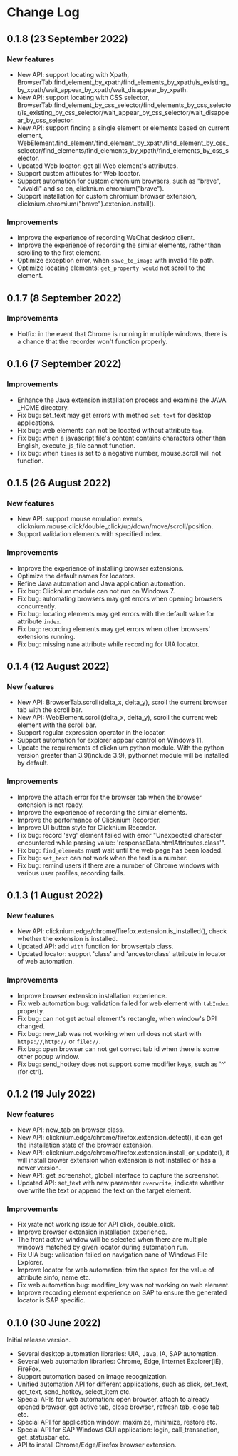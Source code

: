 # Change Log
## 0.1.8 (23 September 2022)
### New features
- New API: support locating with Xpath, BrowserTab.find_element_by_xpath/find_elements_by_xpath/is_existing_by_xpath/wait_appear_by_xpath/wait_disappear_by_xpath.
- New API: support locating with CSS selector, BrowserTab.find_element_by_css_selector/find_elements_by_css_selector/is_existing_by_css_selector/wait_appear_by_css_selector/wait_disappear_by_css_selector.
- New API: support finding a single element or elements based on current element, WebElement.find_element/find_element_by_xpath/find_element_by_css_selector/find_elements/find_elements_by_xpath/find_elements_by_css_selector.
- Updated Web locator: get all Web element's attributes.
- Support custom attibutes for Web locator.
- Support automation for custom chromium browsers, such as "brave", "vivaldi" and so on, clicknium.chromium("brave").
- Support installation for custom chromium browser extension, clicknium.chromium("brave").extenion.install().

### Improvements
- Improve the experience of recording WeChat desktop client.
- Improve the experience of recording the similar elements, rather than scrolling to the first element.
- Optimize exception error, when `save_to_image` with invalid file path.
- Optimize locating elements: `get_property would` not scroll to the element.

## 0.1.7 (8 September 2022)
### Improvements
- Hotfix: in the event that Chrome is running in multiple windows, there is a chance that the recorder won't function properly.

## 0.1.6 (7 September 2022)
### Improvements
- Enhance the Java extension installation process and examine the JAVA _HOME directory.
- Fix bug: set_text may get errors with method `set-text` for desktop applications.
- Fix bug: web elements can not be located without attribute `tag`.
- Fix bug: when a javascript file's content contains characters other than English, execute_js_file cannot function.
- Fix bug: when `times` is set to a negative number, mouse.scroll will not function.

## 0.1.5 (26 August 2022)
### New features
- New API: support mouse emulation events, clicknium.mouse.click/double_click/up/down/move/scroll/position.
- Support validation elements with specified index.

### Improvements
- Improve the experience of installing browser extensions.
- Optimize the default names for locators.
- Refine Java automation and Java application automation.
- Fix bug: Clicknium module can not run on Windows 7.
- Fix bug: automating browsers may get errors when opening browsers concurrently.
- Fix bug: locating elements may get errors with the default value for attribute `index`.
- Fix bug: recording elements may get errors when other browsers' extensions running.
- Fix bug: missing `name` attribute while recording for UIA locator.

## 0.1.4 (12 August 2022)
### New features
- New API: BrowserTab.scroll(delta_x, delta_y), scroll the current browser tab with the scroll bar.
- New API: WebElement.scroll(delta_x, delta_y), scroll the current web element with the scroll bar.
- Support regular expression operator in the locator.
- Support automation for explorer appbar control on Windows 11.
- Update the requirements of clicknium python module. With the python version greater than 3.9(include 3.9), pythonnet module will be installed by default.

### Improvements
- Improve the attach error for the browser tab when the browser extension is not ready.
- Improve the experience of recording the similar elements.
- Improve the performance of Clicknium Recorder.
- Improve UI button style for Clicknium Recorder.
- Fix bug: record 'svg' element failed with error "Unexpected character encountered while parsing value: 'responseData.htmlAttributes.class'".
- Fix bug: `find_elements` must wait until the web page has been loaded.
- Fix bug: `set_text` can not work when the text is a number.
- Fix bug: remind users if there are a number of Chrome windows with various user profiles, recording fails.

## 0.1.3 (1 August 2022)
### New features
- New API: clicknium.edge/chrome/firefox.extension.is_installed(), check whether the extension is installed.
- Updated API: add `with` function for browsertab class.
- Updated locator: support 'class' and 'ancestorclass' attribute in locator of web automation.

### Improvements
- Improve browser extension installation experience.
- Fix web automation bug: validation failed for web element with `tabIndex` property.
- Fix bug: can not get actual element's rectangle, when window's DPI changed.
- Fix bug: new_tab was not working when url does not start with `https://`,`http://` or `file://`.
- Fix bug: open browser can not get correct tab id when there is some other popup window.
- Fix bug: send_hotkey does not support some modifier keys, such as '^' (for ctrl).

## 0.1.2 (19 July 2022)
### New features
- New API: new_tab on browser class.
- New API: clicknium.edge/chrome/firefox.extension.detect(), it can get the installation state of the browser extension. 
- New API: clicknium.edge/chrome/firefox.extension.install_or_update(), it will install brower extension when extension is not installed or has a newer version.
- New API: get_screenshot, global interface to capture the screenshot.
- Updated API: set_text with new parameter `overwrite`, indicate whether overwrite the text or append the text on the target element.

### Improvements
- Fix yrate not working issue for API click, double_click.
- Improve browser extension installation experience.
- The front active window will be selected when there are multiple windows matched by given locator during automation run.
- Fix UIA bug: validation failed on navigation pane of Windows File Explorer.
- Improve locator for web automation: trim the space for the value of attribute sinfo, name etc.
- Fix web automation bug: modifier_key was not working on web element.
- Improve recording element experience on SAP to ensure the generated locator is SAP specific.

## 0.1.0 (30 June 2022)
Initial release version.
- Several desktop automation libraries: UIA, Java, IA, SAP automation.
- Several web automation libraries: Chrome, Edge, Internet Explorer(IE), FireFox.
- Support automation based on image recognization.
- Unified automation API for different applications, such as click, set_text, get_text, send_hotkey, select_item etc.
- Special APIs for web automation: open browser, attach to already opened browser, get active tab, close browser, refresh tab, close tab etc.
- Special API for application window: maximize, minimize, restore etc.
- Special API for SAP Windows GUI application: login, call_transaction, get_statusbar etc.
- API to install Chrome/Edge/Firefox browser extension.
